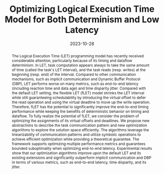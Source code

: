 ---
title: "Optimizing Logical Execution Time Model for Both Determinism and Low Latency"
date: 2023-10-28
publishDate: 2023-10-28
authors: ["**Sen Wang**", "Dong Li", "Ashrarul H Sifat", "Shaoyu Huang", "Xuanliang Deng",  "Changhee Jung",  "Ryan Williams", "Haibo Zeng"]
publication_types: ["1"]
abstract: "The Logical Execution Time (LET) programming model has recently received considerable attention, particularly because of its timing and dataflow determinism. In LET, task computation appears always to take the same amount of time (called the task's LET interval), and the task reads (resp. writes) at the beginning (resp. end) of the interval. Compared to other communication mechanisms, such as implicit communication and Dynamic Buffer Protocol (DBP), LET performs worse on many metrics, such as end-to-end latency (including reaction time and data age) and time disparity jitter. Compared with the default LET setting, the flexible LET (fLET) model shrinks the LET interval while still guaranteeing schedulability by introducing the virtual offset to defer the read operation and using the virtual deadline to move up the write operation. Therefore, fLET has the potential to significantly improve the end-to-end timing performance while keeping the benefits of deterministic behavior on timing and dataflow.  

To fully realize the potential of fLET, we consider the problem of optimizing the assignments of its virtual offsets and deadlines. We propose new abstractions to describe the task communication pattern and new optimization algorithms to explore the solution space efficiently. 
The algorithms leverage the linearizability of communication patterns and utilize symbolic operations to achieve efficient optimization while providing a theoretical guarantee. 
The framework supports optimizing multiple performance metrics and guarantees bounded suboptimality when optimizing end-to-end latency.
Experimental results show that our optimization algorithms improve upon the default LET and its existing extensions and significantly outperform implicit communication and DBP in terms of various metrics, such as end-to-end latency, time disparity, and its jitter."
featured: true
publication: "2024 IEEE 30th Real-Time and Embedded Technology and Applications Symposium (RTAS), accepted"
links:
  - icon_pack: fas
    icon: scroll
    name: Link
    url: 'https://arxiv.org/abs/2310.19699'
---